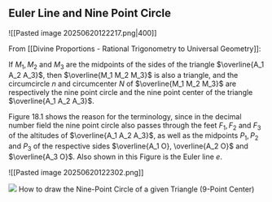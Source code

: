## Euler Line and Nine Point Circle

![[Pasted image 20250620122217.png|400]]

From [[Divine Proportions - Rational Trigonometry to Universal Geometry]]:

If $M_1, M_2$ and $M_3$ are the midpoints of the sides of the triangle $\overline{A_1 A_2 A_3}$, then $\overline{M_1 M_2 M_3}$ is also a triangle, and the circumcircle $n$ and circumcenter $N$ of $\overline{M_1 M_2 M_3}$ are respectively the nine point circle and the nine point center of the triangle $\overline{A_1 A_2 A_3}$.

Figure 18.1 shows the reason for the terminology, since in the decimal number field the nine point circle also passes through the feet $F_1, F_2$ and $F_3$ of the altitudes of $\overline{A_1 A_2 A_3}$, as well as the midpoints $P_1, P_2$ and $P_3$ of the respective sides $\overline{A_1 O}, \overline{A_2 O}$ and $\overline{A_3 O}$. Also shown in this Figure is the Euler line $e$.

![[Pasted image 20250620122302.png]]

![](https://youtu.be/9fYOeelsZ8U)
How to draw the Nine-Point Circle of a given Triangle (9-Point Center)

